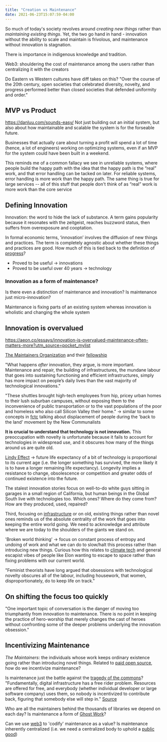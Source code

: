 ```yaml
---
title: "Creation vs Maintenance"
date: 2021-06-23T15:07:59-04:00
---
```


So much of today's society revolves around *creating new things* rather than *maintaining existing things*. Yet,  the two go hand in hand - innovation without the ability to scale and maintain is frivolous, and maintenance without innovation is stagnation.

There is importance in indigenous knowledge and tradition.

Web3: shouldering the cost of maintenance among the users rather than centralizing it with the creators

Do Eastern vs Western cultures have diff takes on this? "Over the course of the 20th century, open societies that celebrated diversity, novelty, and progress performed better than closed societies that defended uniformity and order."

## MVP vs Product
https://danluu.com/sounds-easy/
Not just building out an initial system, but also about how maintainable and scalable the system is for the forseable future.

Businesses that actually care about turning a profit will spend a lot of time (hence, a lot of engineers) working on optimizing systems, even if an MVP for the system could have been built in a weekend.

This reminds me of a common fallacy we see in unreliable systems, where people build the happy path with the idea that the happy path is the “real” work, and that error handling can be tacked on later. For reliable systems, error handling is more work than the happy path. The same thing is true for large services -- all of this stuff that people don't think of as “real” work is more work than the core service

## Defining Innovation
Innovation: the word to hide the lack of substance. A term gains popularity because it resonates with the zeitgeist, reaches buzzword status, then suffers from overexposure and cooptation.

In formal economic terms, ‘innovation’ involves the diffusion of new things and practices. The term is completely agnostic about whether these things and practices are good. How much of this is tied back to the definition of [progress](thoughts/progress.md)?

* Proved to be useful -> innovations
* Proved to be useful over 40 years -> technology

### Innovation as a form of maintenance?
Is there even a distinction of maintenance and innovation? Is maintenance just micro-innovation?

Maintenance is fixing parts of an existing system whereas innovation is wholistic and changing the whole system

## Innovation is overvalued
https://aeon.co/essays/innovation-is-overvalued-maintenance-often-matters-more?utm_source=pocket_mylist

[The Maintainers Organization](https://themaintainers.org/) and their [fellowship](https://themaintainers.org/summer-fellow)

"What happens _after_ innovation, they argue, is more important. Maintenance and repair, the building of infrastructures, the mundane labour that goes into sustaining functioning and efficient infrastructures, simply has more impact on people’s daily lives than the vast majority of technological innovations."

"These shuttles brought high-tech employees from hip, pricey urban homes to their lush suburban campuses, without exposing them to the inconvenience of public transportation or to the vast populations of the poor and homeless who also call Silicon Valley their home." -> similar to some concepts in [fctc](thoughts/books/fctc.md) talking about displacement of people during the 'back to the land'  movement by the New Communalists

**It is crucial to understand that technology is not innovation.** This preoccupation with novelty is unfortunate because it fails to account for technologies in widespread use, and it obscures how many of the things around us are quite old.

[Lindy Effect](https://en.wikipedia.org/wiki/Lindy_effect) -> future life expectancy of a bit of technology is proportional to its current age (i.e. the longer something has survived, the more likely it is to have a longer remaining life expectancy). Longevity implies a resistance to change, obsolescence or competition and greater odds of continued existence into the future.

The stalest innovation stories focus on well-to-do white guys sitting in garages in a small region of California, but human beings in the Global South live with technologies too. Which ones? Where do they come from? How are they produced, used, repaired?

Third, focusing on [infrastructure](thoughts/infrastructure.md) or on old, existing things rather than novel ones reminds us of the absolute centrality of the work that goes into keeping the entire world going. We need to acknowledge and attribute where we are today to the shoulders of the giants we stand on.

'Broken world thinking' -> focus on constant process of entropy and undoing of work and what we can do to slow/halt this process rather than introducing new things. Curious how this relates to [climate tech](thoughts/climate-tech.md) and general escapist vibes of people like Elon wanting to escape to space rather than fixing problems with our current world.

"Feminist theorists have long argued that obsessions with technological novelty obscures all of the labour, including housework, that women, disproportionately, do to keep life on track."

## On shifting the focus too quickly
"One important topic of conversation is the danger of moving too triumphantly from innovation to maintenance. There is no point in keeping the practice of hero-worship that merely changes the cast of heroes without confronting some of the deeper problems underlying the innovation obsession."

## Incentivizing Maintenance
*The Maintainers*: the individuals whose work keeps ordinary existence going rather than introducing novel things. Related to [paid open source](posts/paid-open-source.md), how do we incentivize maintenance?

Is maintenance just the battle against the [tragedy of the commons](thoughts/tragedy-of-the-commons.md)? "Fundamentally, digital infrastructure has a free rider problem. Resources are offered for free, and everybody (whether individual developer or large software company) uses them, so nobody is incentivized to contribute back, figuring that somebody else will step in." [Source](https://techcrunch.com/2018/06/23/open-source-sustainability)

Who are all the maintainers behind the thousands of libraries we depend on each day? Is maintenance a form of [Ghost Work](thoughts/articles/ghost-work.md)?

Can we use [web3](toc/web3.md) to 'codify' maintenance as a value? Is maintenance inherently centralized (i.e. we need a centralized body to uphold a [public good](thoughts/public-goods.md))